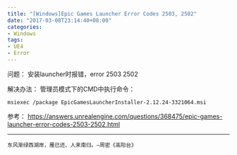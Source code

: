 ```yaml
---
title: "[Windows]Epic Games Launcher Error Codes 2503, 2502"
date: "2017-03-08T23:14:40+08:00"
categories:
- Windows
tags:
- UE4
- Error
---
```



问题：
安装launcher时报错，error 2503 2502

解决办法：
管理员模式下的CMD中执行命令：

    msiexec /package EpicGamesLauncherInstaller-2.12.24-3321064.msi

参考：
https://answers.unrealengine.com/questions/368475/epic-games-launcher-error-codes-2503-2502.html

***
`东风渐绿西湖岸，雁已还、人来南归。—周密《高阳台》`